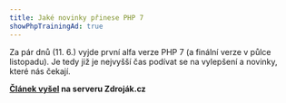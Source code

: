 ```yaml
---
title: Jaké novinky přinese PHP 7
showPhpTrainingAd: true
---
```


Za pár dnů (11. 6.) vyjde první alfa verze PHP 7 (a finální verze v půlce listopadu). Je tedy již je nejvyšší čas podívat se na vylepšení a novinky, které nás čekají.

**[Článek vyšel](https://www.zdrojak.cz/clanky/jake-novinky-prinese-php-7/) na serveru Zdroják.cz**
